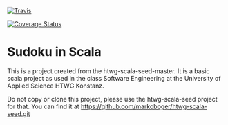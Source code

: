 [![Travis](https://travis-ci.org/markoboger/de.htwg.se.SudokuInScala.svg?branch=master)]()

[![Coverage Status](https://coveralls.io/repos/github/markoboger/de.htwg.se.SudokuInScala/badge.svg?branch=master)](https://coveralls.io/github/markoboger/de.htwg.se.SudokuInScala?branch=master)


Sudoku in Scala
=========================

This is a project created from the htwg-scala-seed-master. It is a basic scala project as used in the
class Software Engineering at the University of Applied Science HTWG Konstanz.

Do not copy or clone this project, please use the htwg-scala-seed project for that. You can find it at 
https://github.com/markoboger/htwg-scala-seed.git